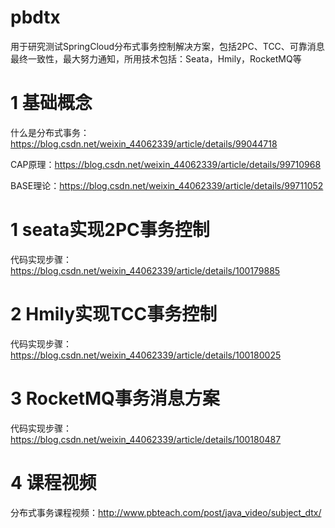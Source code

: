 # pbdtx
用于研究测试SpringCloud分布式事务控制解决方案，包括2PC、TCC、可靠消息最终一致性，最大努力通知，所用技术包括：Seata，Hmily，RocketMQ等

# 1 基础概念
什么是分布式事务：<https://blog.csdn.net/weixin_44062339/article/details/99044718>

CAP原理：<https://blog.csdn.net/weixin_44062339/article/details/99710968>

BASE理论：<https://blog.csdn.net/weixin_44062339/article/details/99711052>

# 1 seata实现2PC事务控制

代码实现步骤：<https://blog.csdn.net/weixin_44062339/article/details/100179885>

# 2 Hmily实现TCC事务控制

代码实现步骤：<https://blog.csdn.net/weixin_44062339/article/details/100180025>

# 3 RocketMQ事务消息方案

代码实现步骤：<https://blog.csdn.net/weixin_44062339/article/details/100180487>

# 4 课程视频

分布式事务课程视频：<http://www.pbteach.com/post/java_video/subject_dtx/>